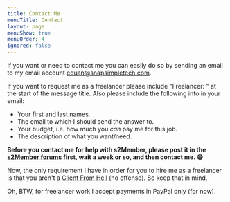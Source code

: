 ```yaml
---
title: Contact Me
menuTitle: Contact
layout: page
menuShow: true
menuOrder: 4
ignored: false
---
```

If you want or need to contact me you can easily do so by sending an email to my email account <eduan@snapsimpletech.com>.

If you want to request me as a freelancer please include "Freelancer: " at the start of the message title. Also please include the following info in your email:

- Your first and last names.
- The email to which I should send the answer to.
- Your budget, i.e. how much you *can* pay me for this job.
- The description of what you want/need.

**Before you contact me for help with s2Member, please post it in the [s2Member forums](http://www.s2member.com/forums/) first, wait a week or so, and then contact me. :smile:**

Now, the only requirement I have in order for you to hire me as a freelancer is that you aren't a [Client From Hell](http://clientsfromhell.net/) (no offense). So keep that in mind.

<!--
Lastly, if you just want to say thanks you can just send me an email saying so, although you can also do so using [Flattr](https://flattr.com/howflattrworks) or [Gittip](https://www.gittip.com/about/):

<script id='flattrbtn'>(function(i){var f,s=document.getElementById(i);f=document.createElement('iframe');f.src='//api.flattr.com/button/view/?uid=Greduan&button=compact&url='+encodeURIComponent(document.URL);f.title='Flattr';f.height=20;f.width=110;f.style.borderWidth=0;s.parentNode.insertBefore(f,s);})('flattrbtn');</script>

<iframe style="border: 0; margin: 0; padding: 0;"
		src="https://www.gittip.com/Greduan/widget.html"
		width="48pt" height="22pt"></iframe>
-->

Oh, BTW, for freelancer work I accept payments in PayPal only (for now).
